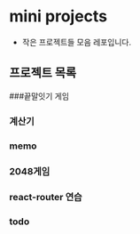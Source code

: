 # mini projects
  - 작은 프로젝트들 모음 레포입니다.

## 프로젝트 목록
###끝말잇기 게임

### 계산기

### memo

### 2048게임

### react-router 연습

### todo
